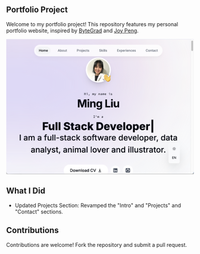## Portfolio Project
Welcome to my portfolio project! This repository features my personal portfolio website, inspired by [ByteGrad](https://www.youtube.com/watch?v=sUKptmUVIBM&t=21888s) and [Joy Peng](https://github.com/Codefreyy/joy-personal-portfolio).

<img width="804" alt="image" src="public/HomePage.png">



## What I Did
- Updated Projects Section: Revamped the "Intro" and "Projects" and "Contact" sections.

## Contributions
Contributions are welcome! Fork the repository and submit a pull request.
